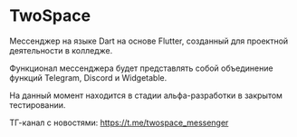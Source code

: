 # TwoSpace

Мессенджер на языке Dart на основе Flutter, созданный для проектной деятельности в колледже. 

Функционал мессенджера будет представлять собой объединение функций Telegram, Discord и Widgetable.

На данный момент находится в стадии альфа-разработки в закрытом тестировании.

ТГ-канал с новостями: https://t.me/twospace_messenger
